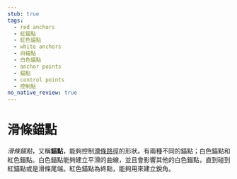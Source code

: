 ```yaml
---
stub: true
tags:
  - red anchors
  - 紅錨點
  - 紅色錨點
  - white anchors
  - 白錨點
  - 白色錨點
  - anchor points
  - 錨點
  - control points
  - 控制點
no_native_review: true
---
```


# 滑條錨點

*滑條錨點*，又稱**錨點**，能夠控制[滑條路徑](/wiki/Hit_object/Sliderbody)的形狀。有兩種不同的錨點；白色錨點和紅色錨點。白色錨點能夠建立平滑的曲線，並且會影響其他的白色錨點，直到碰到紅錨點或是滑條尾端。紅色錨點為終點，能夠用來建立銳角。
